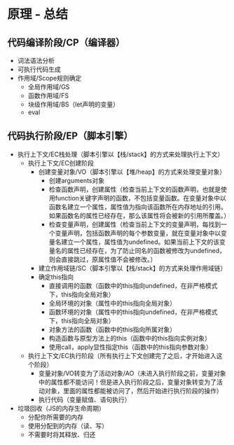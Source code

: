 # 原理 - 总结

## 代码编译阶段/CP（编译器）

* 词法语法分析
* 可执行代码生成
* 作用域/Scope规则确定
    * 全局作用域/GS
    * 函数作用域/FS
    * 块级作用域/BS（let声明的变量）
    * eval

## 代码执行阶段/EP（脚本引擎）

* 执行上下文/EC栈处理（脚本引擎以【栈/stack】的方式来处理执行上下文）
    * 执行上下文/EC创建阶段
        * 创建变量对象/VO（脚本引擎以【堆/heap】的方式来处理变量对象）
            * 创建arguments对象
            * 检查函数声明，创建属性（检查当前上下文的函数声明，也就是使用function关键字声明的函数，不包括变量函数。在变量对象中以函数名建立一个属性，属性值为指向该函数所在内存地址的引用。如果函数名的属性已经存在，那么该属性将会被新的引用所覆盖。）
            * 检查变量声明，创建属性（检查当前上下文的变量声明，每找到一个变量声明，包括函数声明的每个参数变量，就在变量对象中以变量名建立一个属性，属性值为undefined。如果当前上下文的该变量名的属性已经存在，为了防止同名的函数被修改为undefined，则会直接跳过，原属性值不会被修改。）
        * 建立作用域链/SC（脚本引擎以【栈/stack】的方式来处理作用域链）
        * 确定this指向
            * 直接调用的函数（函数中的this指向undefined，在非严格模式下，this指向全局对象）
            * 全局环境的对象（属性中的this指向全局对象）
            * 函数环境的对象（属性中的this指向undefined，在非严格模式下，this指向全局对象）
            * 对象方法的函数（函数中的this指向所属对象）
            * 构造函数与原型方法上的this（函数中的this指向实例对象）
            * 使用call，apply显性指定this（函数中的this指向参数对象）
    * 执行上下文/EC执行阶段（所有执行上下文创建完了之后，才开始进入这个阶段）
        * 变量对象/VO转变为了活动对象/AO（未进入执行阶段之前，变量对象中的属性都不能访问！但是进入执行阶段之后，变量对象转变为了活动对象，里面的属性都能被访问了，然后开始进行执行阶段的操作）
        * 执行代码（变量赋值、语句执行）
* 垃圾回收（JS的内存生命周期）
    * 分配你所需要的内存
    * 使用分配到的内存（读、写）
    * 不需要时将其释放、归还
